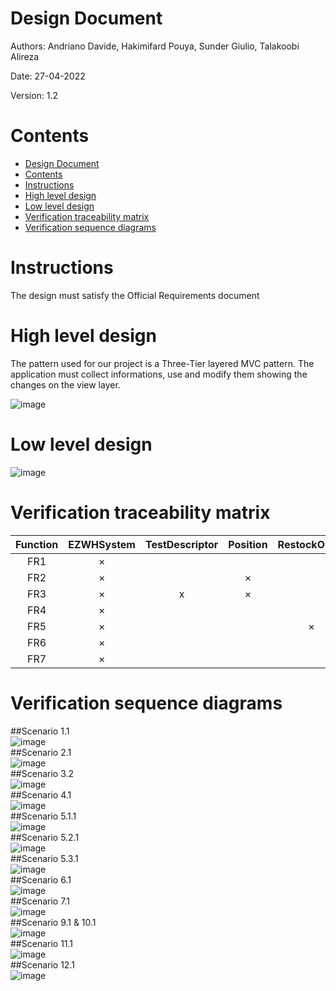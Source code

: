 # Design Document

Authors: Andriano Davide, Hakimifard Pouya, Sunder Giulio, Talakoobi Alireza

Date: 27-04-2022

Version: 1.2

# Contents

- [Design Document](#design-document)
- [Contents](#contents)
- [Instructions](#instructions)
- [High level design](#high-level-design)
- [Low level design](#low-level-design)
- [Verification traceability matrix](#verification-traceability-matrix)
- [Verification sequence diagrams](#verification-sequence-diagrams)

# Instructions

The design must satisfy the Official Requirements document

# High level design

The pattern used for our project is a Three-Tier layered MVC pattern. The application must collect informations, use and modify them showing the changes on the view layer.

![image](/src/high_lvl.jpg)

# Low level design

![image](/src/Main.jpg)


# Verification traceability matrix

| Function | EZWHSystem | TestDescriptor | Position | RestockOrder | InternalOrder | TestResult | ReturnOrder | SKUItem | SKU | Item | User |
| :------: | :--------: | :------------: | :------: | :----------: | :-----------: | :--------: | :---------: | :-----: | :-: | :--: | :--: |
|   FR1    |     ×      |                |          |              |               |            |             |         |     |      |  ×   |
|   FR2    |     ×      |                |    ×     |              |               |            |             |         |  ×  |      |      |
|   FR3    |     ×      |       x        |    ×     |              |               |     x      |             |         |     |      |      |
|   FR4    |     ×      |                |          |              |               |            |             |         |     |      |  ×   |
|   FR5    |     ×      |                |          |      ×       |               |     x      |      x      |    x    |  x  |  x   |      |
|   FR6    |     ×      |                |          |              |       ×       |            |             |    x    |  x  |      |      |
|   FR7    |     ×      |                |          |              |               |            |             |         |  x  |  ×   |  x   |

# Verification sequence diagrams

##Scenario 1.1  
![image](/src/SequenceDiagrams/UC_1-1.png)  
##Scenario 2.1  
![image](src/SequenceDiagrams/UC2.jpg)  
##Scenario 3.2  
![image](/src/SequenceDiagrams/UC_3-2.png)  
##Scenario 4.1  
![image](/src/SequenceDiagrams/4.jpg)  
##Scenario 5.1.1  
![image](/src/SequenceDiagrams/UC_5-1-1.png)  
##Scenario 5.2.1  
![image](/src/SequenceDiagrams/5.2.jpg)  
##Scenario 5.3.1  
![image](/src/SequenceDiagrams/5.3.jpg)  
##Scenario 6.1  
![image](/src/SequenceDiagrams/6.jpg)  
##Scenario 7.1  
![image](/src/SequenceDiagrams/UC_7-1.png)  
##Scenario 9.1 & 10.1  
![image](/src/SequenceDiagrams/UC_9-1.png)  
##Scenario 11.1  
![image](/src/SequenceDiagrams/UC_11-1.png)  
##Scenario 12.1  
![image](/src/SequenceDiagrams/12.jpg)
